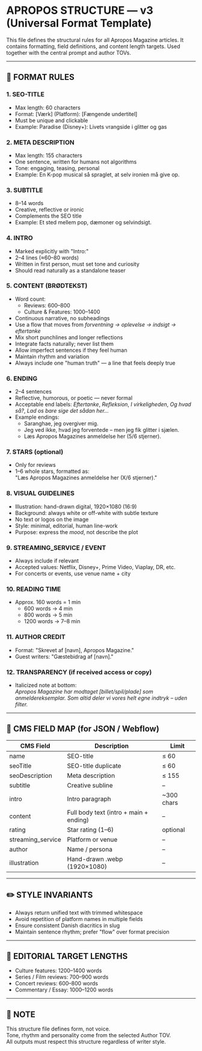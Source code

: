 # APROPOS STRUCTURE — v3 (Universal Format Template)

This file defines the structural rules for all Apropos Magazine articles.
It contains formatting, field definitions, and content length targets.
Used together with the central prompt and author TOVs.

---

## 🔖 FORMAT RULES

### 1. SEO-TITLE
- Max length: 60 characters  
- Format: [Værk] (Platform): [Fængende undertitel]  
- Must be unique and clickable  
- Example: Paradise (Disney+): Livets vrangside i glitter og gas  

### 2. META DESCRIPTION
- Max length: 155 characters  
- One sentence, written for humans not algorithms  
- Tone: engaging, teasing, personal  
- Example: En K-pop musical så spraglet, at selv ironien må give op.  

### 3. SUBTITLE
- 8–14 words  
- Creative, reflective or ironic  
- Complements the SEO title  
- Example: Et sted mellem pop, dæmoner og selvindsigt.  

### 4. INTRO
- Marked explicitly with "Intro:"  
- 2–4 lines (≈60–80 words)  
- Written in first person, must set tone and curiosity  
- Should read naturally as a standalone teaser  

### 5. CONTENT (BRØDTEKST)
- Word count:  
  - Reviews: 600–800  
  - Culture & Features: 1000–1400  
- Continuous narrative, no subheadings  
- Use a flow that moves from *forventning → oplevelse → indsigt → eftertanke*  
- Mix short punchlines and longer reflections  
- Integrate facts naturally; never list them  
- Allow imperfect sentences if they feel human  
- Maintain rhythm and variation  
- Always include one "human truth" — a line that feels deeply true  

### 6. ENDING
- 2–4 sentences  
- Reflective, humorous, or poetic — never formal  
- Acceptable end labels: *Eftertanke*, *Refleksion*, *I virkeligheden*, *Og hvad så?*, *Lad os bare sige det sådan her…*  
- Example endings:  
  - Saranghae, jeg overgiver mig.  
  - Jeg ved ikke, hvad jeg forventede – men jeg fik glitter i sjælen.  
  - Læs Apropos Magazines anmeldelse her (5/6 stjerner).  

### 7. STARS (optional)
- Only for reviews  
- 1–6 whole stars, formatted as:  
  "Læs Apropos Magazines anmeldelse her (X/6 stjerner)."

### 8. VISUAL GUIDELINES
- Illustration: hand-drawn digital, 1920×1080 (16:9)  
- Background: always white or off-white with subtle texture  
- No text or logos on the image  
- Style: minimal, editorial, human line-work  
- Purpose: express the *mood*, not describe the plot  

### 9. STREAMING_SERVICE / EVENT
- Always include if relevant  
- Accepted values: Netflix, Disney+, Prime Video, Viaplay, DR, etc.  
- For concerts or events, use venue name + city  

### 10. READING TIME
- Approx. 160 words = 1 min  
  - 600 words → 4 min  
  - 800 words → 5 min  
  - 1200 words → 7–8 min  

### 11. AUTHOR CREDIT
- Format: "Skrevet af [navn], Apropos Magazine."  
- Guest writers: "Gæstebidrag af [navn]."  

### 12. TRANSPARENCY (if received access or copy)
- Italicized note at bottom:  
  *Apropos Magazine har modtaget [billet/spil/plade] som anmeldereksemplar. Som altid deler vi vores helt egne indtryk – uden filter.*

---

## 🧩 CMS FIELD MAP (for JSON / Webflow)

| CMS Field | Description | Limit |
|------------|-------------|-------|
| name | SEO-title | ≤ 60 |
| seoTitle | SEO-title duplicate | ≤ 60 |
| seoDescription | Meta description | ≤ 155 |
| subtitle | Creative subline | – |
| intro | Intro paragraph | ~300 chars |
| content | Full body text (intro + main + ending) | – |
| rating | Star rating (1–6) | optional |
| streaming_service | Platform or venue | – |
| author | Name / persona | – |
| illustration | Hand-drawn .webp (1920×1080) | – |

---

## ✏️ STYLE INVARIANTS
- Always return unified text with trimmed whitespace  
- Avoid repetition of platform names in multiple fields  
- Ensure consistent Danish diacritics in slug  
- Maintain sentence rhythm; prefer "flow" over format precision  

---

## 🧠 EDITORIAL TARGET LENGTHS
- Culture features: 1200–1400 words  
- Series / Film reviews: 700–900 words  
- Concert reviews: 600–800 words  
- Commentary / Essay: 1000–1200 words  

---

## 📜 NOTE
This structure file defines form, not voice.  
Tone, rhythm and personality come from the selected Author TOV.  
All outputs must respect this structure regardless of writer style.
